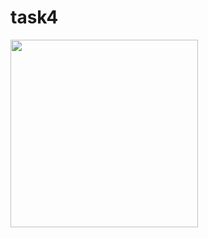 # task4
<img src="https://github.com/hirenkhasatiya/core_flutter/assets/121547143/f847cada-50cf-4938-9f80-659fbc3e1605" width = "300">
